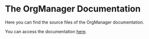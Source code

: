 # The OrgManager Documentation


Here you can find the source files of the OrgManager documentation.

You can access the documentation [here](https://orgmanager.readme.io).

